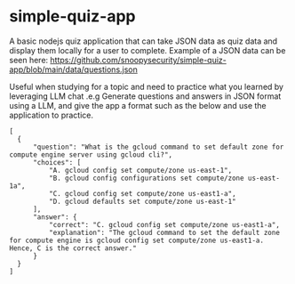 # simple-quiz-app


A basic nodejs quiz application that can take JSON data as quiz data and display them locally for a user to complete. Example of a JSON data can be seen here: https://github.com/snoopysecurity/simple-quiz-app/blob/main/data/questions.json

Useful when studying for a topic and need to practice what you learned by leveraging LLM chat .e.g Generate questions and answers in JSON format using a LLM, and give the app a format such as the below and use the application to practice.



```
[
  {
      "question": "What is the gcloud command to set default zone for compute engine server using gcloud cli?",
      "choices": [
          "A. gcloud config set compute/zone us-east-1",
          "B. gcloud config configurations set compute/zone us-east-1a",
          "C. gcloud config set compute/zone us-east1-a",
          "D. gcloud defaults set compute/zone us-east-1"
      ],
      "answer": {
          "correct": "C. gcloud config set compute/zone us-east1-a",
          "explanation": "The gcloud command to set the default zone for compute engine is gcloud config set compute/zone us-east1-a. Hence, C is the correct answer."
      }
  }
]
```

